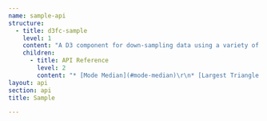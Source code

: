 ```yaml
---
name: sample-api
structure:
  - title: d3fc-sample
    level: 1
    content: "A D3 component for down-sampling data using a variety of methods. Data is typically partitioned into equally-sized buckets, and one data point from each bucket is chosen. The algorithms employed here are Largest Triangle 1 (or 3) Bucket, or Mode-Median as detailed in the thesis [Downsampling Time Series for Visual Representation](http://skemman.is/stream/get/1946/15343/37285/3/SS_MSthesis.pdf).\r\n\r\n![d3fc sample](d3fc-sample.png)\r\n\r\nFor a live demo, see the [GitHub Pages site](http://d3fc.github.io/d3fc-sample/).\r\n\r\n"
    children:
      - title: API Reference
        level: 2
        content: "* [Mode Median](#mode-median)\r\n* [Largest Triangle One Bucket](#largest-triangle-one-bucket)\r\n* [Largest Triangle Three Buckets](#largest-triangle-three-buckets)\r\n* [Bucket](#bucket)\r\n\r\nThe sampling components provide an API for downsampling data. They are typically used to improve rendering performance of charts or maps when there is a significant amount of data. The data is passed to the component, which then returns a smaller downsampled array.\r\n\r\n```javascript\r\nimport {largestTriangleThreeBucket} from 'd3fc-sample';\r\n\r\n// Create the sampler\r\nconst sampler = largestTriangleThreeBucket();\r\n\r\n// Configure the x / y value accessors\r\nsampler.x(d => d.x)\r\n    .y(d => d.y);\r\n\r\n// Configure the size of the buckets used to downsample the data.\r\nsampler.bucketSize(10);\r\n\r\n// Run the sampler\r\nconst sampledData = sampler(data);\r\n```\r\n\r\n### Mode Median\r\n\r\nThe mode-median sampler is fairly basic. It partitions the data, then selects a representative piece of data from that set: the mode -- if it exists -- or the median.\r\n\r\n<a name=\"modeMedian\" href=\"#modeMedian\">#</a> fc.**modeMedian**()\r\n\r\nConstructs a new sampler.\r\n\r\n<a name=\"modeMedian_\" href=\"#modeMedian_\">#</a> *modeMedian*(*data*)\r\n\r\nRuns the sampler. It returns the downsampled data (it doesn't modify the `data` array itself). The downsampler selects the mode (if it exists), or the median value.\r\n\r\n<a name=\"modeMedian_value\" href=\"#modeMedian_value\">#</a> *modeMedian*.**value**(*accessorFunc*)\r\n\r\nSpecifies the accessor function used to obtain the value from the supplied array of data. The accessor function is invoked exactly once per datum, and should return the value to be down-sampled.\r\n\r\n<a name=\"modeMedian_bucketSize\" href=\"#modeMedian_bucketSize\">#</a> *modeMedian*.**bucketSize**(*size*)\r\n\r\nDenotes the amount of data points for each bucket. The first and last data points are always their own bucket. The second-last bucket will be of size `(data.length - 2) % size`.\r\n\r\n### Largest Triangle One Bucket\r\n\r\nLargest Triangle is a sampler where, given two pre-determined points, the point in the bucket that forms the largest triangle has the largest effective area and so is the most important in the bucket. The largest triangle algorithm comes in two flavours -- one bucket and three bucket. The algorithms are described in detail in the thesis [Downsampling Time Series for Visual Representation](http://skemman.is/stream/get/1946/15343/37285/3/SS_MSthesis.pdf), with a summary of their descriptions reproduced here:\r\n\r\n> This algorithm is very simple. First all the points are ranked by calculating their effective areas. Points with effective areas as null are excluded. The data points are then split up into approximately equal number of buckets as the specified downsample threshold. Finally, one point with the highest rank (largest effective area) is selected to represent each bucket in the downsampled data.\r\n\r\n> The effective area of a point is the area size of a triangle it forms with its two adjacent points.\r\n\r\n![largest triangle one bucket illustration](largest-triangle-one-bucket.png)\r\n\r\n<a name=\"largestTriangleOneBucket\" href=\"#largestTriangleOneBucket\">#</a> fc.**largestTriangleOneBucket**()\r\n\r\nConstructs a new sampler.\r\n\r\n<a name=\"largestTriangle_one\" href=\"#largestTriangle_one\">#</a>*largestTriangle*(*data*)\r\n\r\nRuns the sampler, returning the downsampled data (it doesn't modify the `data` array itself). The sampler selects the point in the bucket with the largest area between two other points (determined by algorithm).\r\n\r\n<a name=\"largestTriangle_x_one\" href=\"#largestTriangle_x_one\">#</a> *largestTriangle*.**x**(*accessorFunc*)\r\n\r\n<a name=\"largestTriangle_y_one\" href=\"#largestTriangle_y_one\">#</a> *largestTriangle*.**y**(*accessorFunc*)\r\n\r\nSpecifies the accessor function used to obtain the x and y values from the supplied array of data. The accessor function is invoked exactly once per datum, and should return the value to be down-sampled.\r\n\r\n<a name=\"largestTriangle_bucketSize_one\" href=\"#largestTriangle_bucketSize_one\">#</a> *largestTriangle*.**bucketSize**(*size*)\r\n\r\nDenotes the amount of data points for each bucket. The first and last data points are always their own bucket. The second-last bucket will be of size `(data.length - 2) % size`.\r\n\r\n\r\n### Largest Triangle Three Buckets\r\n\r\n> The algorithm is similar to the [above](#largest-triangle-one-bucket), except it works with three buckets at a time and proceeds from left to right. The first point which forms the left corner of the triangle (the effective area) is always fixed as the point that was previously selected and one of the points in the middle bucket shall be selected now.\r\n\r\nThe point used to form the triangle in the last bucket is a temporary point which is the average of all other points within that bucket.\r\n\r\n![largest triangle three bucket illustration](largest-triangle-three-bucket.png)\r\n\r\n<a name=\"largestTriangleThreeBucket\" href=\"#largestTriangleThreeBucket\">#</a> fc.**largestTriangleThreeBucket**()\r\n\r\nConstructs a new sampler.\r\n\r\n<a name=\"largestTriangle_three\" href=\"#largestTriangle_three\">#</a> *largestTriangle*(*data*)\r\n\r\nRuns the sampler, returning the downsampled data (it doesn't modify the `data` array itself). The sampler selects the point in the bucket with the largest area between two other points (determined by algorithm).\r\n\r\n<a name=\"largestTriangle_x_three\" href=\"#largestTriangle_x_three\">#</a> *largestTriangle*.**x**(*accessorFunc*)\r\n\r\n<a name=\"largestTriangle_y_three\" href=\"#largestTriangle_y_three\">#</a> *largestTriangle*.**y**(*accessorFunc*)\r\n\r\nSpecifies the accessor function used to obtain the x and y values from the supplied array of data. The accessor function is invoked exactly once per datum, and should return the value to be down-sampled.\r\n\r\n<a name=\"largestTriangle_bucketSize_three\" href=\"#largestTriangle_bucketSize_three\">#</a> *largestTriangle*.**bucketSize**(*size*)\r\n\r\nDenotes the amount of data points for each bucket. The first and last data points are always their own bucket. The second-last bucket will be of size `(data.length - 2) % size`.\r\n\r\n\r\n### Bucket\r\n\r\nd3fc-sample also comes with a data bucket utility, used by the algorithms. It partitions data into evenly-sized chunks, with the first and last bucket being their own.\r\n\r\n<a name=\"bucket\" href=\"#bucket\">#</a> fc.**bucket**()\r\n\r\nConstruct a data bucket utility instance.\r\n\r\n<a name=\"bucket_\" href=\"#bucket_\">#</a> *bucket*(*data*)\r\n\r\nPartitions the data into evenly sized buckets, in the form:\r\n\r\n```\r\n[\r\n    [data[0]],\r\n    [data[1], data[2], ..., data[n]],\r\n    [data[n + 1], data[n + 2], ..., data[2n]],\r\n    ...\r\n    [data[data.length - 1]]\r\n]\r\n```\r\n\r\n<a name=\"bucket_bucketSize\" href=\"#bucket_bucketSize\">#</a> *bucket*.**bucketSize**(*size*)\r\n\r\nDenotes the amount of data points for each bucket. The first and last data points are always their own bucket. The second-last bucket will be of size `(data.length - 2) % size`.\r\n"
layout: api
section: api
title: Sample

---
```

